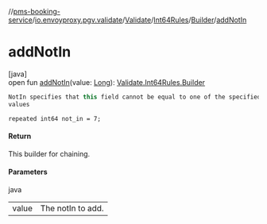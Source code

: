 //[pms-booking-service](../../../../../index.md)/[io.envoyproxy.pgv.validate](../../../index.md)/[Validate](../../index.md)/[Int64Rules](../index.md)/[Builder](index.md)/[addNotIn](add-not-in.md)

# addNotIn

[java]\
open fun [addNotIn](add-not-in.md)(value: [Long](https://kotlinlang.org/api/core/kotlin-stdlib/kotlin/-long/index.html)): [Validate.Int64Rules.Builder](index.md)

```kotlin
NotIn specifies that this field cannot be equal to one of the specified
values

```
`repeated int64 not_in = 7;`

#### Return

This builder for chaining.

#### Parameters

java

| | |
|---|---|
| value | The notIn to add. |